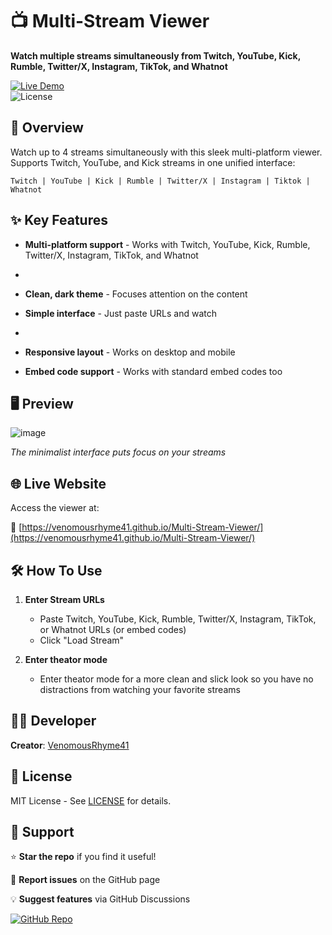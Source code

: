 # 📺 Multi-Stream Viewer  

**Watch multiple streams simultaneously from Twitch, YouTube, Kick, Rumble, Twitter/X, Instagram, TikTok, and Whatnot**  

[![Live Demo](https://img.shields.io/badge/Live_Demo-Available-brightgreen)](https://venomousrhyme41.github.io/Multi-Stream-Viewer/)  
![License](https://img.shields.io/badge/License-MIT-blue)

## 🎯 Overview  

Watch up to 4 streams simultaneously with this sleek multi-platform viewer. Supports Twitch, YouTube, and Kick streams in one unified interface:  

`Twitch | YouTube | Kick | Rumble | Twitter/X | Instagram | Tiktok | Whatnot`  

## ✨ Key Features  

- **Multi-platform support** - Works with Twitch, YouTube, Kick, Rumble, Twitter/X, Instagram, TikTok, and Whatnot
- 
- **Clean, dark theme** - Focuses attention on the content  

- **Simple interface** - Just paste URLs and watch
- 
- **Responsive layout** - Works on desktop and mobile  

- **Embed code support** - Works with standard embed codes too  

## 🖥️ Preview  

![image](https://github.com/user-attachments/assets/dce9bf39-a64c-47e5-8844-01a2d011a250)

*The minimalist interface puts focus on your streams*

## 🌐 Live Website  

Access the viewer at:  

🔗 [https://venomousrhyme41.github.io/Multi-Stream-Viewer/](https://venomousrhyme41.github.io/Multi-Stream-Viewer/)  

## 🛠️ How To Use  

1. **Enter Stream URLs**  
   - Paste Twitch, YouTube, Kick, Rumble, Twitter/X, Instagram, TikTok, or Whatnot URLs (or embed codes)  
   - Click "Load Stream"  

2. **Enter theator mode**  
   - Enter theator mode for a more clean and slick look so you have no distractions from watching your favorite streams  

## 👨‍💻 Developer  

**Creator**: [VenomousRhyme41](https://github.com/VenomousRhyme41)  

## 📜 License  

MIT License - See [LICENSE](LICENSE) for details.  

## 🤝 Support  

⭐ **Star the repo** if you find it useful!  

🐛 **Report issues** on the GitHub page  

💡 **Suggest features** via GitHub Discussions  

[![GitHub Repo](https://img.shields.io/badge/GitHub-Repository-blue)](https://github.com/VenomousRhyme41/Multi-Stream-Viewer)
